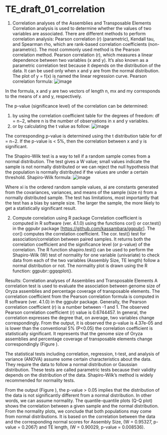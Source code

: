 # TE_draft_01_correlation

1. Correlation analyses of  the Assemblies and Transposable Elements
Correlation analysis is used to determine whether the values of two variables are associated. There are different methods to perform correlation analysis: Pearson correlation (r) (parametric), Kendall tau, and Spearman rho, which are rank-based correlation coefficients (non-parametric). The most commonly used method is the Pearson correlation method.
Pearson correlation (r), which measures a linear dependence between two variables (x and y). It’s also known as a parametric correlation test because it depends on the distribution of the data. It can be used only when x and y are from the normal distribution. The plot of y = f(x) is named the linear regression curve.
Pearson correlation formula: ![image](https://github.com/user-attachments/assets/fb57bc99-4898-4192-919a-9197d807ab0a)

In the formula, x and y are two vectors of length n, mx and my corresponds to the means of x and y, respectively.

The p-value (significance level) of the correlation can be determined: 
1. by using the correlation coefficient table for the degrees of freedom: df = n−2, where n is the number of observations in x and y variables. 
2. or by calculating the t value as follow: ![image](https://github.com/user-attachments/assets/8f236ee8-a5a5-4527-a1ae-54ddd389c601)

The corresponding p-value is determined using the t distribution table for df = n−2. If the p-value is < 5%, then the correlation between x and y is significant.

The Shapiro-Wilk test is a way to tell if a random sample comes from a normal distribution. The test gives a W value; small values indicate the sample is not normally distributed or we can reject the null hypothesis that the population is normally distributed if the values are under a certain threshold. 
Shapiro-Wilk formula: ![image](https://github.com/user-attachments/assets/8cfcc7a1-9465-45e7-933f-f1c7847b11c2)

Where xi is the ordered random sample values, ai are constants generated from the covariances, variances, and means of the sample (size n) from a normally distributed sample. The test has limitations, most importantly that the test has a bias by sample size. The larger the sample, the more likely to get a statistically significant result.

2. Compute correlation using R package
Correlation coefficient is computed in R software (ver. 4.1.0) using the functions cor() or cor.test() in the ggpubr package [https://github.com/kassambara/ggpubr]. The cor() computes the correlation coefficient. The cor. test() test for association/correlation between paired samples. It returns both the correlation coefficient and the significance level (or p-value) of the correlation. The R function shapiro.test() can be used to perform the Shapiro-Wilk (W) test of normality for one variable (univariate) to check data from each of the two variables (Assembly Size, TE length) follow a normal distribution or not. The normality plot is drawn using the R function: ggpubr::ggqqplot().

Results: 
Correlation analyses of Assemblies and Transposable Elements
A correlation test is used to evaluate the association between genome size of Oryza assemblies and percentage coverage of transposable elements. The correlation coefficient from the Pearson correlation formula is computed in R software (ver. 4.1.0) in the ggpubr package. Generally, the Pearson correlation coefficient (r) is a number between -1 and 1. The observed Pearson correlation coefficient (r) value is 0.6744457. In general, the correlation expresses the degree that, on average, two variables change correspondingly. From the output, it is observed the p-value is 4.37e-05 and is lower than the conventional 5% (P<0.05) the correlation coefficient is statistically significant. It represents that the genome size of Oryza assemblies and percentage coverage of transposable elements change correspondingly (Figure ). 

The statistical tests including correlation, regression, t-test, and analysis of variance (ANOVA) assume some certain characteristics about the data. They require the data to follow a normal distribution or Gaussian distribution. These tests are called parametric tests because their validity depends on the distribution of the data. Shapiro-Wilk’s method is widely recommended for normality tests.

From the output (Figure ), the p-value > 0.05 implies that the distribution of the data is not significantly different from a normal distribution. In other words, we can assume normality. The quantile-quantile plots (Q-Q plot) shows the correlation between a given sample and the normal distribution. From the normality plots, we conclude that both populations may come from normal distributions. It is based on the correlation between the data and the corresponding normal scores for Assembly Size, (W = 0.95327, p-value = 0.2067) and TE length, (W = 0.90029, p-value = 0.008536).




